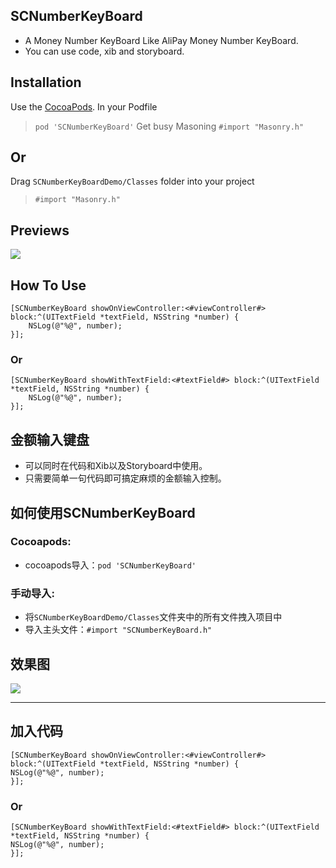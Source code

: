 ## SCNumberKeyBoard
* A Money Number KeyBoard Like AliPay Money Number KeyBoard.
* You can use code, xib and storyboard.

## Installation
Use the [CocoaPods](http://github.com/CocoaPods/CocoaPods).
In your Podfile
>`pod 'SCNumberKeyBoard'`
Get busy Masoning
>`#import "Masonry.h"`

## Or
Drag `SCNumberKeyBoardDemo/Classes` folder into your project
>`#import "Masonry.h"`

## Previews
![](http://i1.tietuku.com/56d87eac2287ab33.gif)

## How To Use
```{bash}
[SCNumberKeyBoard showOnViewController:<#viewController#> block:^(UITextField *textField, NSString *number) {
    NSLog(@"%@", number);
}];
```
### Or
```{bash}
[SCNumberKeyBoard showWithTextField:<#textField#> block:^(UITextField *textField, NSString *number) {
    NSLog(@"%@", number);
}];
```

## 金额输入键盘
* 可以同时在代码和Xib以及Storyboard中使用。
* 只需要简单一句代码即可搞定麻烦的金额输入控制。

## 如何使用SCNumberKeyBoard
### Cocoapods:
* cocoapods导入：`pod 'SCNumberKeyBoard'`
### 手动导入:
* 将`SCNumberKeyBoardDemo/Classes`文件夹中的所有文件拽入项目中
* 导入主头文件：`#import "SCNumberKeyBoard.h"`

## 效果图
![](http://i1.tietuku.com/56d87eac2287ab33.gif)

-----------------

## 加入代码
```{bash}
[SCNumberKeyBoard showOnViewController:<#viewController#> block:^(UITextField *textField, NSString *number) {
NSLog(@"%@", number);
}];
```
### Or
```{bash}
[SCNumberKeyBoard showWithTextField:<#textField#> block:^(UITextField *textField, NSString *number) {
NSLog(@"%@", number);
}];
```

